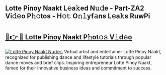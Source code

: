 ## Lotte Pinoy Naakt L𝚎a𝚔ed N𝚞𝚍e - Part-ZA2 Vi𝚍𝚎o P𝚑𝚘tos - H𝚘𝚝 O𝚗𝚕yf𝚊ns L𝚎a𝚔s RuwPi

# <h2><a href="http://kfa18y.oniu.top/?m=Lotte+Pinoy+Naakt">🔗👉 🔴 Lotte Pinoy Naakt P𝚑ot𝚘𝚜 V𝚒d𝚎o</a></h2>

[![Lotte Pinoy Naakt Nu𝚍e𝚜](https://i.imgur.com/0qMVB7G.gif)](http://kfa18y.oniu.top/?m=Lotte+Pinoy+Naakt)
Virtual artist and entertainer Lotte Pinoy Naakt, recognized for publishing dance and lifestyle tutorials through popular dance moves and brief clips. Inspiring entrepreneur Lotte Pinoy Naakt, famed for their innovative business ideas and commitment to success.  
